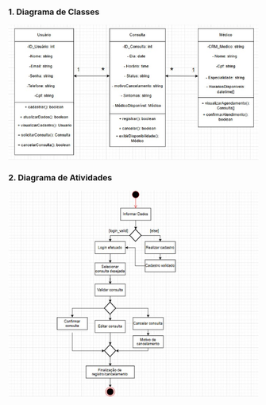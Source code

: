 ### 1. Diagrama de Classes
![Diagrama de Classes](diagrama_classes.jpg)

### 2. Diagrama de Atividades
![Diagrama de Atividades](diagrama_atividades.jpg)
